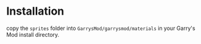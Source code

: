 # Installation
copy the `sprites` folder into `GarrysMod/garrysmod/materials` in your Garry's Mod install directory.